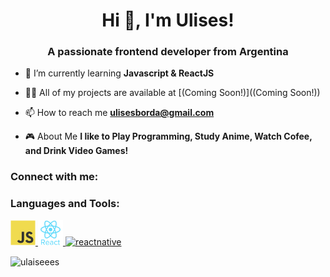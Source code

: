 <h1 align="center">Hi 👋, I'm Ulises!</h1>
<h3 align="center">A passionate frontend developer from Argentina</h3>

- 🌱 I’m currently learning **Javascript & ReactJS**

- 👨‍💻 All of my projects are available at [(Coming Soon!)]((Coming Soon!))

- 📫 How to reach me **ulisesborda@gmail.com**

- 🎮 About Me **I like to Play Programming, Study Anime, Watch Cofee, and Drink Video Games!**

<h3 align="left">Connect with me:</h3>
<p align="left">
</p>

<h3 align="left">Languages and Tools:</h3>
<p align="left"> <a href="https://developer.mozilla.org/en-US/docs/Web/JavaScript" target="_blank" rel="noreferrer"> <img src="https://raw.githubusercontent.com/devicons/devicon/master/icons/javascript/javascript-original.svg" alt="javascript" width="40" height="40"/> </a> <a href="https://reactjs.org/" target="_blank" rel="noreferrer"> <img src="https://raw.githubusercontent.com/devicons/devicon/master/icons/react/react-original-wordmark.svg" alt="react" width="40" height="40"/> </a> <a href="https://reactnative.dev/" target="_blank" rel="noreferrer"> <img src="https://reactnative.dev/img/header_logo.svg" alt="reactnative" width="40" height="40"/> </a> </p>

<p><img align="center" src="https://github-readme-stats.vercel.app/api/top-langs?username=ulaiseees&show_icons=true&theme=dracula&title_color=000000&text_color=ffffff&bg_color=6f157b&locale=es&layout=compact" alt="ulaiseees" /></p>

